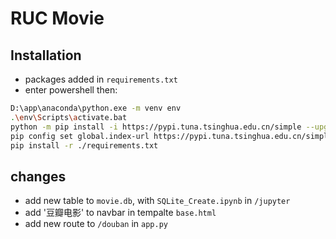 # RUC Movie
## Installation
- packages added in `requirements.txt`
- enter powershell then:
```bash
D:\app\anaconda\python.exe -m venv env
.\env\Scripts\activate.bat
python -m pip install -i https://pypi.tuna.tsinghua.edu.cn/simple --upgrade pip
pip config set global.index-url https://pypi.tuna.tsinghua.edu.cn/simple
pip install -r ./requirements.txt
```
## changes
- add new table to `movie.db`, with `SQLite_Create.ipynb` in `/jupyter`
- add '豆瓣电影' to navbar in tempalte `base.html`
- add new route to `/douban` in `app.py`

